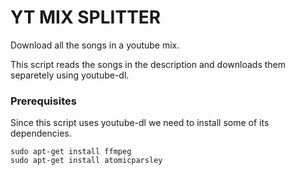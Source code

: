 # YT MIX SPLITTER
Download all the songs in a youtube mix.  

This script reads the songs in the description and downloads them separetely using youtube-dl.  
### Prerequisites
Since this script uses youtube-dl we need to install some of its dependencies.

`sudo apt-get install ffmpeg`  
`sudo apt-get install atomicparsley`


 